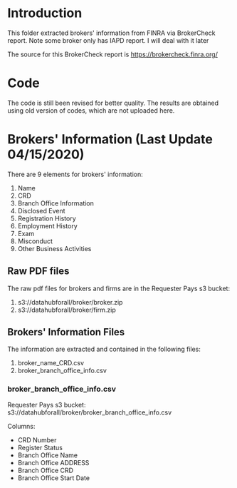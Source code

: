 # Introduction

This folder extracted brokers' information from FINRA via BrokerCheck report. Note some broker only has IAPD report. I will deal with it later

The source for this BrokerCheck report is https://brokercheck.finra.org/

# Code

The code is still been revised for better quality. The results are obtained using old version of codes, which are not uploaded here.

# Brokers' Information (Last Update 04/15/2020)

There are 9 elements for brokers' information:

1. Name
2. CRD
3. Branch Office Information
4. Disclosed Event
5. Registration History
6. Employment History
7. Exam
8. Misconduct
9. Other Business Activities

## Raw PDF files

The raw pdf files for brokers and firms are in the Requester Pays s3 bucket:
1. s3://datahubforall/broker/broker.zip
2. s3://datahubforall/broker/firm.zip


## Brokers' Information Files

The information are extracted and contained in the following files:

1. broker_name_CRD.csv
2. broker_branch_office_info.csv


### broker_branch_office_info.csv

Requester Pays s3 bucket: s3://datahubforall/broker/broker_branch_office_info.csv


Columns:
* CRD Number
* Register Status
* Branch Office Name
* Branch Office ADDRESS
* Branch Office CRD
* Branch Office Start Date

